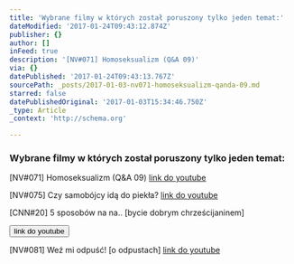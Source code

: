 ```yaml
---
title: 'Wybrane filmy w których został poruszony tylko jeden temat:'
dateModified: '2017-01-24T09:43:12.874Z'
publisher: {}
author: []
inFeed: true
description: '[NV#071] Homoseksualizm (Q&A 09)'
via: {}
datePublished: '2017-01-24T09:43:13.767Z'
sourcePath: _posts/2017-01-03-nv071-homoseksualizm-qanda-09.md
starred: false
datePublishedOriginal: '2017-01-03T15:34:46.750Z'
_type: Article
_context: 'http://schema.org'

---
```

### Wybrane filmy w których został poruszony tylko jeden temat:

\[NV\#071\] Homoseksualizm (Q&A 09)
[link do youtube][0]

\[NV\#075\] Czy samobójcy idą do piekła?
[link do youtube][1]

\[CNN\#20\] 5 sposobów na na.. \[bycie dobrym chrześcijaninem\]

<button data-role="cta" style="">link do youtube</button>

\[NV\#081\] Weź mi odpuść! \[o odpustach\]
[link do youtube][2]

[0]: https://www.youtube.com/watch?v=bEdvItaf3zM&t=2s
[1]: https://www.youtube.com/watch?v=aJWjigiSNbk
[2]: https://www.youtube.com/watch?v=SHmY2OE934Y
